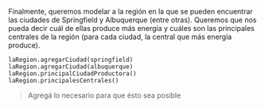 Finalmente, queremos modelar a la región en la que se pueden encuentrar las ciudades de Springfield y Albuquerque (entre otras). Queremos que nos pueda decir cuál de ellas produce más energía y cuáles son las principales centrales de la región (para cada ciudad, la central que más energía produce). 

```wollok
laRegion.agregarCiudad(springfield)
laRegion.agregarCiudad(albuquerque)
laRegion.principalCiudadProductora()
laRegion.principalesCentrales()
```

> Agregá lo necesario para que ésto sea posible